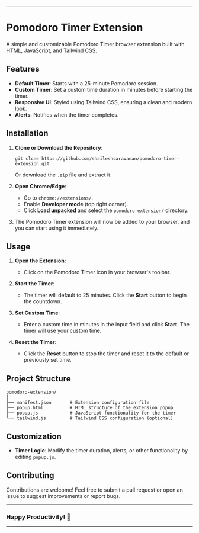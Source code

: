 
---

# Pomodoro Timer Extension

A simple and customizable Pomodoro Timer browser extension built with HTML, JavaScript, and Tailwind CSS.

## Features

- **Default Timer**: Starts with a 25-minute Pomodoro session.
- **Custom Timer**: Set a custom time duration in minutes before starting the timer.
- **Responsive UI**: Styled using Tailwind CSS, ensuring a clean and modern look.
- **Alerts**: Notifies when the timer completes.

## Installation

1. **Clone or Download the Repository**: 

   ```
   git clone https://github.com/shaileshsaravanan/pomodoro-timer-extension.git
   ```

   Or download the `.zip` file and extract it.

2. **Open Chrome/Edge**:

   - Go to `chrome://extensions/`.
   - Enable **Developer mode** (top right corner).
   - Click **Load unpacked** and select the `pomodoro-extension/` directory.

3. The Pomodoro Timer extension will now be added to your browser, and you can start using it immediately.

## Usage

1. **Open the Extension**:
   - Click on the Pomodoro Timer icon in your browser's toolbar.

2. **Start the Timer**:
   - The timer will default to 25 minutes. Click the **Start** button to begin the countdown.

3. **Set Custom Time**:
   - Enter a custom time in minutes in the input field and click **Start**. The timer will use your custom time.

4. **Reset the Timer**:
   - Click the **Reset** button to stop the timer and reset it to the default or previously set time.

## Project Structure

```
pomodoro-extension/
│
├── manifest.json       # Extension configuration file
├── popup.html          # HTML structure of the extension popup
├── popup.js            # JavaScript functionality for the timer
└── tailwind.js         # Tailwind CSS configuration (optional)
```

## Customization

- **Timer Logic**: Modify the timer duration, alerts, or other functionality by editing `popup.js`.


## Contributing

Contributions are welcome! Feel free to submit a pull request or open an issue to suggest improvements or report bugs.

---

### Happy Productivity! 🎯

---